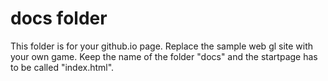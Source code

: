 # docs folder
This folder is for your github.io page. Replace the sample  web gl site with your own game. 
Keep the name of the folder "docs" and the startpage has to be called "index.html".
